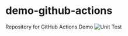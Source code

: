 # demo-github-actions
Repository for GitHub Actions Demo
![Unit Test](https://github.com/Mouna-Dhaouadi/demo-github-actions/actions/workflows/unit-test.yml/badge.svg)
